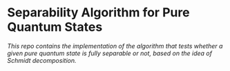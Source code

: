 # Separability Algorithm for Pure Quantum States
*This repo contains the implementation of the algorithm that tests whether a given pure quantum state is fully separable or not, based on the idea of Schmidt decomposition.*
